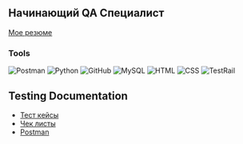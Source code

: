 ## Начинающий QA Специалист
[Мое резюме](https://drive.google.com/file/d/1dfGXz3qcLgHuBpNOrCDuVl8MU153-ySm/view?usp=sharing)

### Tools
![Postman](https://img.shields.io/badge/Postman-000000?style-for-the-badge&logo=postman)
![Python](https://img.shields.io/badge/Python(basics)-000000?style-for-the-badge&logo=Python)
![GitHub](https://img.shields.io/badge/GitHub-000000?style-for-the-badge&logo=Github)
![MySQL](https://img.shields.io/badge/MySQL-000000?style-for-the-badge&logo=Mysql)
![HTML](https://img.shields.io/badge/HTML-000000)
![CSS](https://img.shields.io/badge/CSS-000000)
![TestRail](https://img.shields.io/badge/TestRail-000000)


## Testing Documentation

- [Тест кейсы](https://docs.google.com/spreadsheets/d/1YM7sUp1iKzfJlVcFPrCdVxRNxokft_tVfkJnAxjLdq8/edit?usp=sharing)
- [Чек листы]()
- [Postman](https://docs.google.com/spreadsheets/d/1uw7K3FVntexHWg3BNDfTZau2saVmvp2HG8SIrP6rC4g/edit?usp=sharing)
